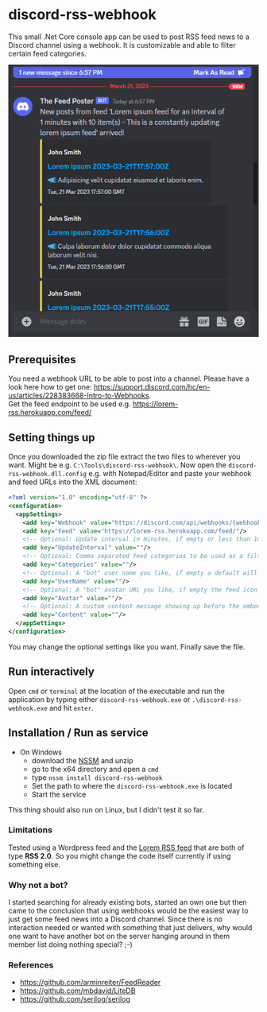 # discord-rss-webhook
This small .Net Core console app can be used to post RSS feed news to a Discord channel using a webhook.
It is customizable and able to filter certain feed categories.

![](assets/screenshot_discord_rss_post.png)

## Prerequisites

You need a webhook URL to be able to post into a channel. Please have a look here how to get one: https://support.discord.com/hc/en-us/articles/228383668-Intro-to-Webhooks.  
Get the feed endpoint to be used e.g. https://lorem-rss.herokuapp.com/feed/

## Setting things up
Once you downloaded the zip file extract the two files to wherever you want. Might be e.g. `C:\Tools\discord-rss-webhook\`.
Now open the `discord-rss-webhook.dll.config` e.g. with Notepad/Editor and paste your webhook and feed URLs into the XML document:
```xml
<?xml version="1.0" encoding="utf-8" ?>
<configuration>
  <appSettings>
    <add key="Webhook" value="https://discord.com/api/webhooks/{webhook.id}/{webhook.token}"/>
    <add key="Feed" value="https://lorem-rss.herokuapp.com/feed/"/>
    <!-- Optional: Update interval in minutes, if empty or less than 1m or greater than 30d will default to 10m -->
    <add key="UpdateInterval" value=""/>
    <!-- Optional: Comma separated feed categories to be used as a filter, if empty all are used -->
    <add key="Categories" value=""/>
    <!-- Optional: A "bot" user name you like, if empty a default will be used -->
    <add key="UserName" value=""/>
    <!-- Optional: A "bot" avatar URL you like, if empty the feed icon will be used -->
    <add key="Avatar" value=""/>
    <!-- Optional: A custom content message showing up before the embeds, if empty a default will be used -->
    <add key="Content" value=""/>
  </appSettings>
</configuration>
```
You may change the optional settings like you want. Finally save the file.

## Run interactively
Open `cmd` or `terminal` at the location of the executable and run the application by typing either `discord-rss-webhook.exe` or `.\discord-rss-webhook.exe` and hit `enter`.

## Installation / Run as service

- On Windows
    - download the [NSSM](https://nssm.cc/download) and unzip
    - go to the x64 directory and open a `cmd`
    - type `nssm install discord-rss-webhook`
    - Set the path to where the `discord-rss-webhook.exe` is located
    - Start the service

This thing should also run on Linux, but I didn't test it so far.

### Limitations

Tested using a Wordpress feed and the [Lorem RSS feed](https://lorem-rss.herokuapp.com/) that are both of type **RSS 2.0**. So you might change the code itself currently if using something else.

### Why not a bot?
I started searching for already existing bots, started an own one but then came to the conclusion that using webhooks would be the easiest way to just get some feed news into a Discord channel.
Since there is no interaction needed or wanted with something that just delivers, why would one want to have another bot on the server hanging around in them member list doing nothing special? ;-)

### References
- https://github.com/arminreiter/FeedReader
- https://github.com/mbdavid/LiteDB
- https://github.com/serilog/serilog
